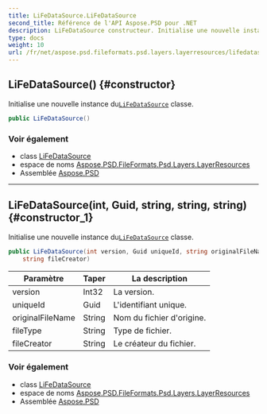 ```yaml
---
title: LiFeDataSource.LiFeDataSource
second_title: Référence de l'API Aspose.PSD pour .NET
description: LiFeDataSource constructeur. Initialise une nouvelle instance duLiFeDataSource classe.
type: docs
weight: 10
url: /fr/net/aspose.psd.fileformats.psd.layers.layerresources/lifedatasource/lifedatasource/
---
```

## LiFeDataSource() {#constructor}

Initialise une nouvelle instance du[`LiFeDataSource`](../) classe.

```csharp
public LiFeDataSource()
```

### Voir également

* class [LiFeDataSource](../)
* espace de noms [Aspose.PSD.FileFormats.Psd.Layers.LayerResources](../../lifedatasource/)
* Assemblée [Aspose.PSD](../../../)

---

## LiFeDataSource(int, Guid, string, string, string) {#constructor_1}

Initialise une nouvelle instance du[`LiFeDataSource`](../) classe.

```csharp
public LiFeDataSource(int version, Guid uniqueId, string originalFileName, string fileType, 
    string fileCreator)
```

| Paramètre | Taper | La description |
| --- | --- | --- |
| version | Int32 | La version. |
| uniqueId | Guid | L'identifiant unique. |
| originalFileName | String | Nom du fichier d'origine. |
| fileType | String | Type de fichier. |
| fileCreator | String | Le créateur du fichier. |

### Voir également

* class [LiFeDataSource](../)
* espace de noms [Aspose.PSD.FileFormats.Psd.Layers.LayerResources](../../lifedatasource/)
* Assemblée [Aspose.PSD](../../../)


